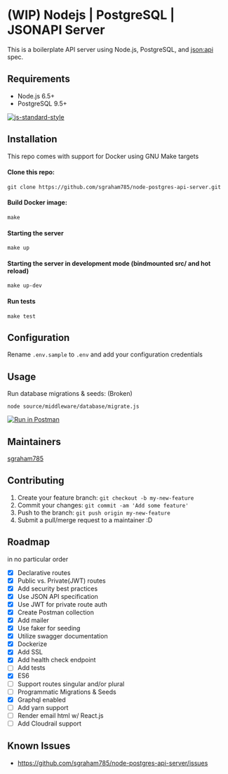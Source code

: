 # (WIP) Nodejs | PostgreSQL | JSONAPI Server

This is a boilerplate API server using Node.js, PostgreSQL, and [json:api](http://jsonapi.org/) spec.  

## Requirements
- Node.js 6.5+
- PostgreSQL 9.5+

[![js-standard-style](https://cdn.rawgit.com/feross/standard/master/badge.svg)](https://github.com/feross/standard)

## Installation

This repo comes with support for Docker using GNU Make targets

#### Clone this repo:

`git clone https://github.com/sgraham785/node-postgres-api-server.git`

#### Build Docker image:

`make`

#### Starting the server

```
make up
``` 

#### Starting the server in development mode (bindmounted src/ and hot reload)

```
make up-dev
``` 

#### Run tests

```
make test
```

## Configuration

Rename `.env.sample` to `.env` and add your configuration credentials

## Usage

Run database migrations & seeds:  (Broken)

`node source/middleware/database/migrate.js `

[![Run in Postman](https://run.pstmn.io/button.svg)](https://app.getpostman.com/run-collection/f8493f5b75ab1b296b22)

## Maintainers

[sgraham785](https://github.com/sgraham785)

## Contributing

1. Create your feature branch: `git checkout -b my-new-feature`
2. Commit your changes: `git commit -am 'Add some feature'`
3. Push to the branch: `git push origin my-new-feature`
4. Submit a pull/merge request to a maintainer :D

## Roadmap
in no particular order

- [x] Declarative routes
- [x] Public vs. Private(JWT) routes
- [x] Add security best practices
- [x] Use JSON API specification
- [x] Use JWT for private route auth
- [x] Create Postman collection
- [x] Add mailer
- [x] Use faker for seeding
- [x] Utilize swagger documentation
- [x] Dockerize
- [x] Add SSL
- [x] Add health check endpoint
- [ ] Add tests
- [x] ES6
- [ ] Support routes singular and/or plural
- [ ] Programmatic Migrations & Seeds
- [x] Graphql enabled
- [ ] Add yarn support
- [ ] Render email html w/ React.js
- [ ] Add Cloudrail support

## Known Issues
* https://github.com/sgraham785/node-postgres-api-server/issues
